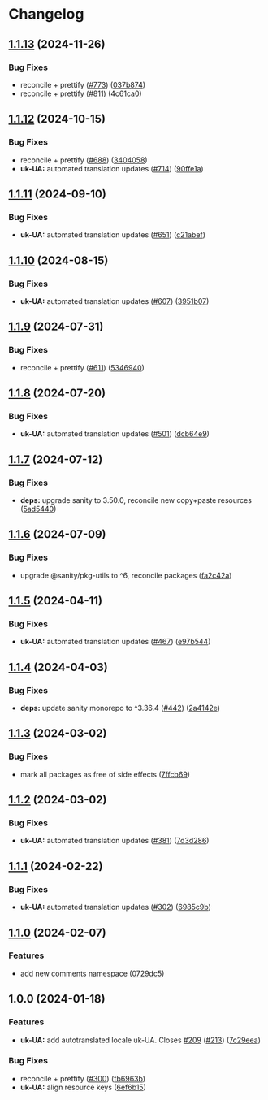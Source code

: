 # Changelog

## [1.1.13](https://github.com/sanity-io/locales/compare/locale-uk-ua-v1.1.12...locale-uk-ua-v1.1.13) (2024-11-26)


### Bug Fixes

* reconcile + prettify ([#773](https://github.com/sanity-io/locales/issues/773)) ([037b874](https://github.com/sanity-io/locales/commit/037b8747ab096387a988bef3e632812f7217f53f))
* reconcile + prettify ([#811](https://github.com/sanity-io/locales/issues/811)) ([4c61ca0](https://github.com/sanity-io/locales/commit/4c61ca096c2fd158aefd895681bb0b7c2a634234))

## [1.1.12](https://github.com/sanity-io/locales/compare/locale-uk-ua-v1.1.11...locale-uk-ua-v1.1.12) (2024-10-15)


### Bug Fixes

* reconcile + prettify ([#688](https://github.com/sanity-io/locales/issues/688)) ([3404058](https://github.com/sanity-io/locales/commit/3404058c7a55c2163d680d84953f7ac5defb2066))
* **uk-UA:** automated translation updates ([#714](https://github.com/sanity-io/locales/issues/714)) ([90ffe1a](https://github.com/sanity-io/locales/commit/90ffe1a39f830561001c50fa04dca74eed03136a))

## [1.1.11](https://github.com/sanity-io/locales/compare/locale-uk-ua-v1.1.10...locale-uk-ua-v1.1.11) (2024-09-10)


### Bug Fixes

* **uk-UA:** automated translation updates ([#651](https://github.com/sanity-io/locales/issues/651)) ([c21abef](https://github.com/sanity-io/locales/commit/c21abef7552be49609ad65b792f5c365cc8edd96))

## [1.1.10](https://github.com/sanity-io/locales/compare/locale-uk-ua-v1.1.9...locale-uk-ua-v1.1.10) (2024-08-15)


### Bug Fixes

* **uk-UA:** automated translation updates ([#607](https://github.com/sanity-io/locales/issues/607)) ([3951b07](https://github.com/sanity-io/locales/commit/3951b0760f3efcd8c0dc5dd3aa2b7460cfa49672))

## [1.1.9](https://github.com/sanity-io/locales/compare/locale-uk-ua-v1.1.8...locale-uk-ua-v1.1.9) (2024-07-31)


### Bug Fixes

* reconcile + prettify ([#611](https://github.com/sanity-io/locales/issues/611)) ([5346940](https://github.com/sanity-io/locales/commit/534694059e674d5150f7f484fd79411b0f5b74a2))

## [1.1.8](https://github.com/sanity-io/locales/compare/locale-uk-ua-v1.1.7...locale-uk-ua-v1.1.8) (2024-07-20)


### Bug Fixes

* **uk-UA:** automated translation updates ([#501](https://github.com/sanity-io/locales/issues/501)) ([dcb64e9](https://github.com/sanity-io/locales/commit/dcb64e9692df8e79015b7e374217d4fbfc97f757))

## [1.1.7](https://github.com/sanity-io/locales/compare/locale-uk-ua-v1.1.6...locale-uk-ua-v1.1.7) (2024-07-12)


### Bug Fixes

* **deps:** upgrade sanity to 3.50.0, reconcile new copy+paste resources ([5ad5440](https://github.com/sanity-io/locales/commit/5ad5440692ba75d76b5de468a5ed5cdfd01de995))

## [1.1.6](https://github.com/sanity-io/locales/compare/locale-uk-ua-v1.1.5...locale-uk-ua-v1.1.6) (2024-07-09)


### Bug Fixes

* upgrade @sanity/pkg-utils to ^6, reconcile packages ([fa2c42a](https://github.com/sanity-io/locales/commit/fa2c42a0e8550ead90dcc61fe1abcecdacf8fd20))

## [1.1.5](https://github.com/sanity-io/locales/compare/locale-uk-ua-v1.1.4...locale-uk-ua-v1.1.5) (2024-04-11)


### Bug Fixes

* **uk-UA:** automated translation updates ([#467](https://github.com/sanity-io/locales/issues/467)) ([e97b544](https://github.com/sanity-io/locales/commit/e97b544b6f6b72549088535fb3ff0841484954c8))

## [1.1.4](https://github.com/sanity-io/locales/compare/locale-uk-ua-v1.1.3...locale-uk-ua-v1.1.4) (2024-04-03)


### Bug Fixes

* **deps:** update sanity monorepo to ^3.36.4 ([#442](https://github.com/sanity-io/locales/issues/442)) ([2a4142e](https://github.com/sanity-io/locales/commit/2a4142e6e50eb5992b3432169cd71676c353276f))

## [1.1.3](https://github.com/sanity-io/locales/compare/locale-uk-ua-v1.1.2...locale-uk-ua-v1.1.3) (2024-03-02)


### Bug Fixes

* mark all packages as free of side effects ([7ffcb69](https://github.com/sanity-io/locales/commit/7ffcb6939ba729c3c6c528d81e14a833b9096f50))

## [1.1.2](https://github.com/sanity-io/locales/compare/locale-uk-ua-v1.1.1...locale-uk-ua-v1.1.2) (2024-03-02)


### Bug Fixes

* **uk-UA:** automated translation updates ([#381](https://github.com/sanity-io/locales/issues/381)) ([7d3d286](https://github.com/sanity-io/locales/commit/7d3d2861ebd5210bc19c91598b84be4347b0e618))

## [1.1.1](https://github.com/sanity-io/locales/compare/locale-uk-ua-v1.1.0...locale-uk-ua-v1.1.1) (2024-02-22)


### Bug Fixes

* **uk-UA:** automated translation updates ([#302](https://github.com/sanity-io/locales/issues/302)) ([6985c9b](https://github.com/sanity-io/locales/commit/6985c9b01869bc8b5788604792705c29274ce69e))

## [1.1.0](https://github.com/sanity-io/locales/compare/locale-uk-ua-v1.0.0...locale-uk-ua-v1.1.0) (2024-02-07)


### Features

* add new comments namespace ([0729dc5](https://github.com/sanity-io/locales/commit/0729dc52cd29ac2611250663a32a7f1a5a039500))

## 1.0.0 (2024-01-18)


### Features

* **uk-UA:** add autotranslated locale uk-UA. Closes [#209](https://github.com/sanity-io/locales/issues/209) ([#213](https://github.com/sanity-io/locales/issues/213)) ([7c29eea](https://github.com/sanity-io/locales/commit/7c29eeaa39eb843bc38f701a4ace65fc1c6d4499))


### Bug Fixes

* reconcile + prettify ([#300](https://github.com/sanity-io/locales/issues/300)) ([fb6963b](https://github.com/sanity-io/locales/commit/fb6963bf863f6bc3270a3b626505c7d95c41c79a))
* **uk-UA:** align resource keys ([6ef6b15](https://github.com/sanity-io/locales/commit/6ef6b15e74d61682ba2892c7e50cd22e6556b98d))
